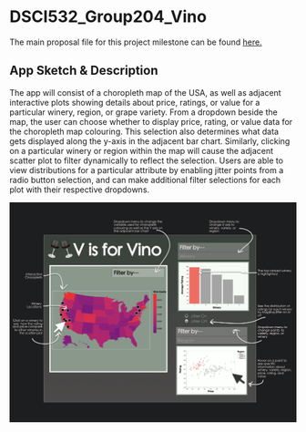 # DSCI532_Group204_Vino

The main proposal file for this project milestone can be found [here.](https://github.com/UBC-MDS/DSCI532_Group204_Vino/blob/master/proposal.md)



## App Sketch & Description

The app will consist of a choropleth map of the USA, as well as adjacent interactive plots showing details about price, ratings, or value for a particular winery, region, or grape variety.  From a dropdown beside the map, the user can choose whether to display price, rating, or value data for the choropleth map colouring. This selection also determines what data gets displayed along the y-axis in the adjacent bar chart. Similarly, clicking on a particular winery or region within the map will cause the adjacent scatter plot to filter dynamically to reflect the selection. Users are able to view distributions for a particular attribute by enabling jitter points from a radio button selection, and can make additional filter selections for each plot with their respective dropdowns.

![Sketch](imgs/DSCI532_sketch.png)
